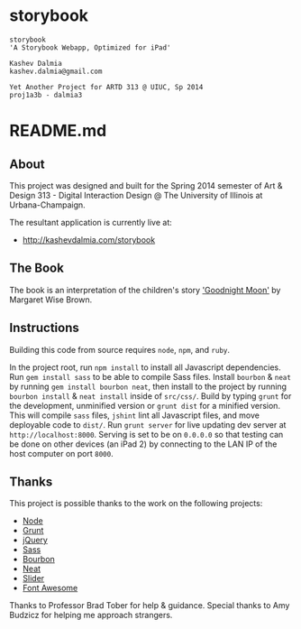 storybook
=========

    storybook
    'A Storybook Webapp, Optimized for iPad'

    Kashev Dalmia
    kashev.dalmia@gmail.com

    Yet Another Project for ARTD 313 @ UIUC, Sp 2014
    proj1a3b - dalmia3

# README.md

## About
This project was designed and built for the Spring 2014 semester of Art & Design 313 - Digital Interaction Design @ The University of Illinois at Urbana-Champaign.

The resultant application is currently live at:

- http://kashevdalmia.com/storybook

## The Book
The book is an interpretation of the children's story ['Goodnight Moon'](http://en.wikipedia.org/wiki/Goodnight_Moon) by Margaret Wise Brown. 

## Instructions
Building this code from source requires `node`, `npm`, and `ruby`.

In the project root, run `npm install` to install all Javascript dependencies. Run `gem install sass` to be able to compile Sass files. Install `bourbon` & `neat` by running `gem install bourbon neat`, then install to the project by running `bourbon install` & `neat install` inside of `src/css/`. Build by typing `grunt` for the development, unminified version or `grunt dist` for a minified version. This will compile `sass` files, `jshint` lint all Javascript files, and move deployable code to `dist/`. Run `grunt server` for live updating dev server at `http://localhost:8000`. Serving is set to be on `0.0.0.0` so that testing can be done on other devices (an iPad 2) by connecting to the LAN IP of the host computer on port `8000`.

## Thanks
This project is possible thanks to the work on the following projects:

- [Node](http://nodejs.org/)
- [Grunt](http://gruntjs.com/)
- [jQuery](http://jquery.com/)
- [Sass](http://sass-lang.com/)
- [Bourbon](http://bourbon.io/)
- [Neat](http://neat.bourbon.io/)
- [Slider](http://cferdinandi.github.io/slider/)
- [Font Awesome](http://fortawesome.github.io/Font-Awesome/)

Thanks to Professor Brad Tober for help & guidance. Special thanks to Amy Budzicz for helping me approach strangers.

